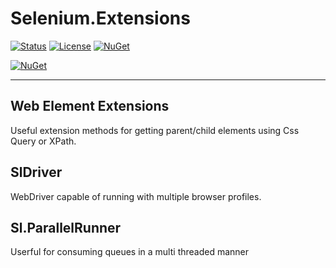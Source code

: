 # Selenium.Extensions


[![Status](https://img.shields.io/badge/status-active-success.svg)]()
[![License](https://img.shields.io/github/license/emre-gon/Selenium.Extensions)](/LICENSE)
[![NuGet](https://img.shields.io/nuget/v/Selenium.Extensions.svg)](https://www.nuget.org/packages/Selenium.Extensions)

[![NuGet](https://img.shields.io/nuget/v/Sl.ParallelRunner.svg?label=Sl.ParallelRunner)](https://www.nuget.org/packages/Sl.ParallelRunner)

---

## Web Element Extensions

Useful extension methods for getting parent/child elements using Css Query or XPath.


## SlDriver

WebDriver capable of running with multiple browser profiles.


## Sl.ParallelRunner

Userful for consuming queues in a multi threaded manner